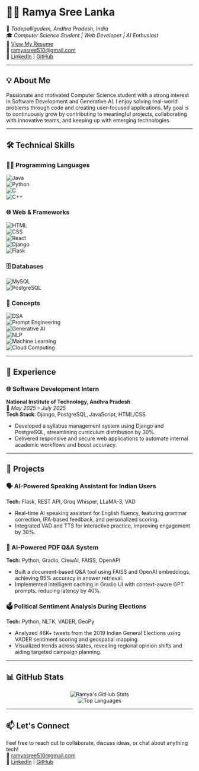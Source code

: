 # 👩‍💻 Ramya Sree Lanka

📍 *Tadepalligudem, Andhra Pradesh, India*  
🎓 *Computer Science Student | Web Developer | AI Enthusiast*  
📄 [View My Resume](https://drive.google.com/file/d/1MOGQWNV8PFwVidBdCZ1odm-WleNTrdt8/view?usp=sharing)  
📧 [ramyasree510@gmail.com](mailto:ramyasree510@gmail.com)  
🔗 [LinkedIn](https://www.linkedin.com/in/ramya-sree-lanka/) | [GitHub](https://github.com/ramyasreelanka5)

---

## 💡 About Me

Passionate and motivated Computer Science student with a strong interest in Software Development and Generative AI. I enjoy solving real-world problems through code and creating user-focused applications. My goal is to continuously grow by contributing to meaningful projects, collaborating with innovative teams, and keeping up with emerging technologies.

---

## 🛠️ Technical Skills

### 👩‍💻 Programming Languages  
![Java](https://img.shields.io/badge/Java-007396?logo=java&logoColor=white)  
![Python](https://img.shields.io/badge/Python-3776AB?logo=python&logoColor=white)  
![C](https://img.shields.io/badge/C-A8B9CC?logo=c&logoColor=white)  
![C++](https://img.shields.io/badge/C++-00599C?logo=c%2B%2B&logoColor=white)

### 🌐 Web & Frameworks  
![HTML](https://img.shields.io/badge/HTML5-E34F26?logo=html5&logoColor=white)  
![CSS](https://img.shields.io/badge/CSS3-1572B6?logo=css3&logoColor=white)  
![React](https://img.shields.io/badge/React-61DAFB?logo=react&logoColor=black)  
![Django](https://img.shields.io/badge/Django-092E20?logo=django&logoColor=white)  
![Flask](https://img.shields.io/badge/Flask-000000?logo=flask&logoColor=white)

### 🗄️ Databases  
![MySQL](https://img.shields.io/badge/MySQL-4479A1?logo=mysql&logoColor=white)  
![PostgreSQL](https://img.shields.io/badge/PostgreSQL-336791?logo=postgresql&logoColor=white)

### 🧠 Concepts  
![DSA](https://img.shields.io/badge/Data%20Structures%20&%20Algorithms-blue?logo=codeforces&logoColor=white)  
![Prompt Engineering](https://img.shields.io/badge/Prompt%20Engineering-purple?logo=openai&logoColor=white)  
![Generative AI](https://img.shields.io/badge/Generative%20AI-8E44AD?logo=artstation&logoColor=white)  
![NLP](https://img.shields.io/badge/NLP-FF6F00?logo=spacy&logoColor=white)  
![Machine Learning](https://img.shields.io/badge/Machine%20Learning-27AE60?logo=tensorflow&logoColor=white)  
![Cloud Computing](https://img.shields.io/badge/Cloud%20Computing-007ACC?logo=azure-devops&logoColor=white)

---

## 💼 Experience

### 🌐 Software Development Intern  
**National Institute of Technology, Andhra Pradesh**  
📅 *May 2025 – July 2025*  
**Tech Stack**: Django, PostgreSQL, JavaScript, HTML/CSS  
- Developed a syllabus management system using Django and PostgreSQL, streamlining curriculum distribution by 30%.  
- Delivered responsive and secure web applications to automate internal academic workflows and boost accuracy.

---

## 🚀 Projects

### 🗣️ AI-Powered Speaking Assistant for Indian Users  
**Tech:** Flask, REST API, Groq Whisper, LLaMA-3, VAD  
- Real-time AI speaking assistant for English fluency, featuring grammar correction, IPA-based feedback, and personalized scoring.  
- Integrated VAD and TTS for interactive practice, improving engagement by 30%.

### 📄 AI-Powered PDF Q&A System  
**Tech:** Python, Gradio, CrewAI, FAISS, OpenAPI  
- Built a document-based Q&A tool using FAISS and OpenAI embeddings, achieving 95% accuracy in answer retrieval.  
- Implemented intelligent caching in Gradio UI with context-aware GPT prompts, reducing latency by 40%.

### 🗳️ Political Sentiment Analysis During Elections  
**Tech:** Python, NLTK, VADER, GeoPy  
- Analyzed 46K+ tweets from the 2019 Indian General Elections using VADER sentiment scoring and geospatial mapping.  
- Visualized trends across states, revealing regional opinion shifts and aiding targeted campaign planning.

---

## 📊 GitHub Stats

<p align="center">
  <img src="https://github-readme-stats.vercel.app/api?username=ramyasreelanka5&show_icons=true&theme=tokyonight&hide_border=false&include_all_commits=true&count_private=true" alt="Ramya's GitHub Stats" />
  <br/>
  <img src="https://github-readme-stats.vercel.app/api/top-langs/?username=ramyasreelanka5&layout=compact&theme=tokyonight&hide_border=false" alt="Top Languages" />
</p>

---

## 📫 Let's Connect

Feel free to reach out to collaborate, discuss ideas, or chat about anything tech!  
📧 [ramyasree510@gmail.com](mailto:ramyasree510@gmail.com)  
🔗 [LinkedIn](https://www.linkedin.com/in/ramya-sree-lanka/) | [GitHub](https://github.com/ramyasreelanka5)
